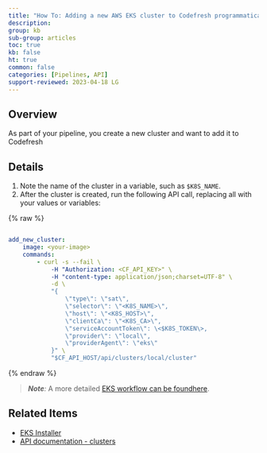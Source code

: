 ```yaml
---
title: "How To: Adding a new AWS EKS cluster to Codefresh programmatically"
description: 
group: kb
sub-group: articles
toc: true
kb: false
ht: true
common: false
categories: [Pipelines, API]
support-reviewed: 2023-04-18 LG
---
```


## Overview

As part of your pipeline, you create a new cluster and want to add it to Codefresh

## Details

1. Note the name of the cluster in a variable, such as `$K8S_NAME`.
2. After the cluster is created, run the following API call, replacing all with your values or variables:

{% raw %}

```yaml

add_new_cluster:
    image: <your-image>
    commands:
        - curl -s --fail \
            -H "Authorization: <CF_API_KEY>" \
            -H "content-type: application/json;charset=UTF-8" \
            -d \
            "{
                \"type\": \"sat\",
                \"selector\": \"<K8S_NAME>\",
                \"host\": \"<K8S_HOST>\",
                \"clientCa\": \"<K8S_CA>\",
                \"serviceAccountToken\": \<$K8S_TOKEN\>,
                \"provider\": \"local\",
                \"providerAgent\": \"eks\"
            }" \
            "$CF_API_HOST/api/clusters/local/cluster"
```

{% endraw %}

>_**Note**:_ A more detailed [EKS workflow can be foundhere](https://github.com/codefresh-io/eks-installer).

## Related Items

* [EKS Installer](https://github.com/codefresh-io/eks-installer)
* [API documentation - clusters](https://g.codefresh.io/api/#tag/Clusters)
